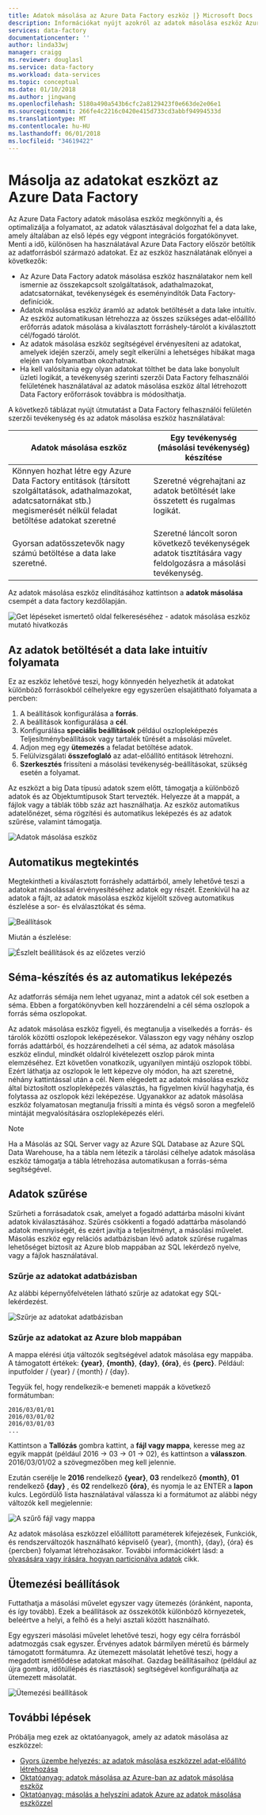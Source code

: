 ```yaml
---
title: Adatok másolása az Azure Data Factory eszköz |} Microsoft Docs
description: Információkat nyújt azokról az adatok másolása eszköz Azure Data Factory felhasználói felületen
services: data-factory
documentationcenter: ''
author: linda33wj
manager: craigg
ms.reviewer: douglasl
ms.service: data-factory
ms.workload: data-services
ms.topic: conceptual
ms.date: 01/10/2018
ms.author: jingwang
ms.openlocfilehash: 5180a490a543b6cfc2a8129423f0e663de2e06e1
ms.sourcegitcommit: 266fe4c2216c0420e415d733cd3abbf94994533d
ms.translationtype: MT
ms.contentlocale: hu-HU
ms.lasthandoff: 06/01/2018
ms.locfileid: "34619422"
---
```

# <a name="copy-data-tool-in-azure-data-factory"></a>Másolja az adatokat eszközt az Azure Data Factory
Az Azure Data Factory adatok másolása eszköz megkönnyíti a, és optimalizálja a folyamatot, az adatok választásával dolgozhat fel a data lake, amely általában az első lépés egy végpont integrációs forgatókönyvet.  Menti a idő, különösen ha használatával Azure Data Factory először betöltik az adatforrásból származó adatokat. Ez az eszköz használatának előnyei a következők:

- Az Azure Data Factory adatok másolása eszköz használatakor nem kell ismernie az összekapcsolt szolgáltatások, adathalmazokat, adatcsatornákat, tevékenységek és eseményindítók Data Factory-definíciók. 
- Adatok másolása eszköz áramló az adatok betöltését a data lake intuitív. Az eszköz automatikusan létrehozza az összes szükséges adat-előállító erőforrás adatok másolása a kiválasztott forráshely-tárolót a kiválasztott cél/fogadó tárolót. 
- Az adatok másolása eszköz segítségével érvényesíteni az adatokat, amelyek idején szerzői, amely segít elkerülni a lehetséges hibákat maga elején van folyamatban okozhatnak.
- Ha kell valósítania egy olyan adatokat tölthet be data lake bonyolult üzleti logikát, a tevékenység szerinti szerzői Data Factory felhasználói felületének használatával az adatok másolása eszköz által létrehozott Data Factory erőforrások továbbra is módosíthatja. 

A következő táblázat nyújt útmutatást a Data Factory felhasználói felületén szerzői tevékenység és az adatok másolása eszköz használatával: 

| Adatok másolása eszköz | Egy tevékenység (másolási tevékenység) készítése |
| -------------- | -------------------------------------- |
| Könnyen hozhat létre egy Azure Data Factory entitások (társított szolgáltatások, adathalmazokat, adatcsatornákat stb.) megismerését nélkül feladat betöltése adatokat szeretné | Szeretné végrehajtani az adatok betöltését lake összetett és rugalmas logikát. |
| Gyorsan adatösszetevők nagy számú betöltése a data lake szeretné. | Szeretné láncolt soron következő tevékenységek adatok tisztítására vagy feldolgozásra a másolási tevékenység. |

Az adatok másolása eszköz elindításához kattintson a **adatok másolása** csempét a data factory kezdőlapján.

![Get lépéseket ismertető oldal felkereséséhez - adatok másolása eszköz mutató hivatkozás](./media/copy-data-tool/get-started-page.png)


## <a name="intuitive-flow-for-loading-data-into-a-data-lake"></a>Az adatok betöltését a data lake intuitív folyamata
Ez az eszköz lehetővé teszi, hogy könnyedén helyezhetik át adatokat különböző forrásokból célhelyekre egy egyszerűen elsajátítható folyamata a percben:  

1. A beállítások konfigurálása a **forrás**.
2. A beállítások konfigurálása a **cél**. 
3. Konfigurálása **speciális beállítások** például oszlopleképezés Teljesítménybeállítások vagy tartalék tűrését a másolási művelet. 
4. Adjon meg egy **ütemezés** a feladat betöltése adatok. 
5. Felülvizsgálati **összefoglaló** az adat-előállító entitások létrehozni. 
6. **Szerkesztés** frissíteni a másolási tevékenység-beállításokat, szükség esetén a folyamat. 

 Az eszközt a big Data típusú adatok szem előtt, támogatja a különböző adatok és az Objektumtípusok Start tervezték. Helyezze át a mappát, a fájlok vagy a táblák több száz azt használhatja. Az eszköz automatikus adatelőnézet, séma rögzítési és automatikus leképezés és az adatok szűrése, valamint támogatja.

![Adatok másolása eszköz](./media/copy-data-tool/copy-data-tool.png)

## <a name="automatic-data-preview"></a>Automatikus megtekintés
Megtekintheti a kiválasztott forráshely adattárból, amely lehetővé teszi a adatokat másolással érvényesítéséhez adatok egy részét. Ezenkívül ha az adatok a fájlt, az adatok másolása eszköz kijelölt szöveg automatikus észlelése a sor- és elválasztókat és séma.

![Beállítások](./media/copy-data-tool/file-format-settings.png)

Miután a észlelése:

![Észlelt beállítások és az előzetes verzió](./media/copy-data-tool/after-detection.png)

## <a name="schema-capture-and-automatic-mapping"></a>Séma-készítés és az automatikus leképezés
Az adatforrás sémája nem lehet ugyanaz, mint a adatok cél sok esetben a séma. Ebben a forgatókönyvben kell hozzárendelni a cél séma oszlopok a forrás séma oszlopokat.

Az adatok másolása eszköz figyeli, és megtanulja a viselkedés a forrás- és tárolók közötti oszlopok leképezésekor. Válasszon egy vagy néhány oszlop forrás adattárból, és hozzárendelheti a cél séma, az adatok másolása eszköz elindul, mindkét oldalról kivételezett oszlop párok minta elemzéséhez. Ezt követően vonatkozik, ugyanilyen mintájú oszlopok többi. Ezért láthatja az oszlopok le lett képezve oly módon, ha azt szeretné, néhány kattintással után a cél.  Nem elégedett az adatok másolása eszköz által biztosított oszlopleképezés választás, ha figyelmen kívül hagyhatja, és folytassa az oszlopok kézi leképezése. Ugyanakkor az adatok másolása eszköz folyamatosan megtanulja frissíti a minta és végső soron a megfelelő mintáját megvalósítására oszlopleképezés eléri. 

> [!NOTE]
> Ha a Másolás az SQL Server vagy az Azure SQL Database az Azure SQL Data Warehouse, ha a tábla nem létezik a tárolási célhelye adatok másolása eszköz támogatja a tábla létrehozása automatikusan a forrás-séma segítségével. 

## <a name="filter-data"></a>Adatok szűrése
Szűrheti a forrásadatok csak, amelyet a fogadó adattárba másolni kívánt adatok kiválasztásához. Szűrés csökkenti a fogadó adattárba másolandó adatok mennyiségét, és ezért javítja a teljesítményt, a másolási művelet. Másolás eszköz egy relációs adatbázisban lévő adatok szűrése rugalmas lehetőséget biztosít az Azure blob mappában az SQL lekérdező nyelve, vagy a fájlok használatával. 

### <a name="filter-data-in-a-database"></a>Szűrje az adatokat adatbázisban
Az alábbi képernyőfelvételen látható szűrje az adatokat egy SQL-lekérdezést.

![Szűrje az adatokat adatbázisban](./media/copy-data-tool/filter-data-in-database.png)

### <a name="filter-data-in-an-azure-blob-folder"></a>Szűrje az adatokat az Azure blob mappában
A mappa elérési útja változók segítségével adatok másolása egy mappába. A támogatott értékek: **{year}**, **{month}**, **{day}**, **{óra}**, és **{perc}**. Például: inputfolder / {year} / {month} / {day}. 

Tegyük fel, hogy rendelkezik-e bemeneti mappák a következő formátumban: 

```
2016/03/01/01
2016/03/01/02
2016/03/01/03
...
```

Kattintson a **Tallózás** gombra kattint, a **fájl vagy mappa**, keresse meg az egyik mappát (például 2016 -> 03 -> 01 -> 02), és kattintson a **válasszon**. 2016/03/01/02 a szövegmezőben meg kell jelennie. 

Ezután cserélje le **2016** rendelkező **{year}**, **03** rendelkező **{month}**, **01** rendelkező **{day}** , és **02** rendelkező **{óra}**, és nyomja le az ENTER a **lapon** kulcs. Legördülő lista használatával válassza ki a formátumot az alábbi négy változók kell megjelennie:

![A szűrő fájl vagy mappa](./media/copy-data-tool/filter-file-or-folder.png)

Az adatok másolása eszközzel előállított paraméterek kifejezések, Funkciók, és rendszerváltozók használható képviselő {year}, {month}, {day}, {óra} és {percben} folyamat létrehozásakor. További információkért lásd: a [olvasására vagy írására, hogyan particionálva adatok](how-to-read-write-partitioned-data.md) cikk.

## <a name="scheduling-options"></a>Ütemezési beállítások
Futtathatja a másolási művelet egyszer vagy ütemezés (óránként, naponta, és így tovább). Ezek a beállítások az összekötők különböző környezetek, beleértve a helyi, a felhő és a helyi asztali között használható. 

Egy egyszeri másolási művelet lehetővé teszi, hogy egy célra forrásból adatmozgás csak egyszer. Érvényes adatok bármilyen méretű és bármely támogatott formátumra. Az ütemezett másolatát lehetővé teszi, hogy a megadott ismétlődése adatokat másolhat. Gazdag beállításaihoz (például az újra gombra, időtúllépés és riasztások) segítségével konfigurálhatja az ütemezett másolatát.

![Ütemezési beállítások](./media/copy-data-tool/scheduling-options.png)


## <a name="next-steps"></a>További lépések
Próbálja meg ezek az oktatóanyagok, amely az adatok másolása az eszközzel:

- [Gyors üzembe helyezés: az adatok másolása eszközzel adat-előállító létrehozása](quickstart-create-data-factory-copy-data-tool.md)
- [Oktatóanyag: adatok másolása az Azure-ban az adatok másolása eszköz](tutorial-copy-data-tool.md) 
- [Oktatóanyag: másolás a helyszíni adatok Azure az adatok másolása eszközzel](tutorial-hybrid-copy-data-tool.md)
